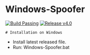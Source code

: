 # Windows-Spoofer
[![Build Passing](https://img.shields.io/badge/Build-Passing-green.svg)](https://github.com/Anonymoushacker4926/Windows-Spoofer)
[![Release v4.0](https://img.shields.io/badge/Release-v4.0-blue.svg)](https://github.com/Anonymoushacker4926/Windows-Spoofer/releases/tag/v4.0)



```
# Installation on Windows
```
- Install latest released file.
- Run: Windows-Spoofer.bat
